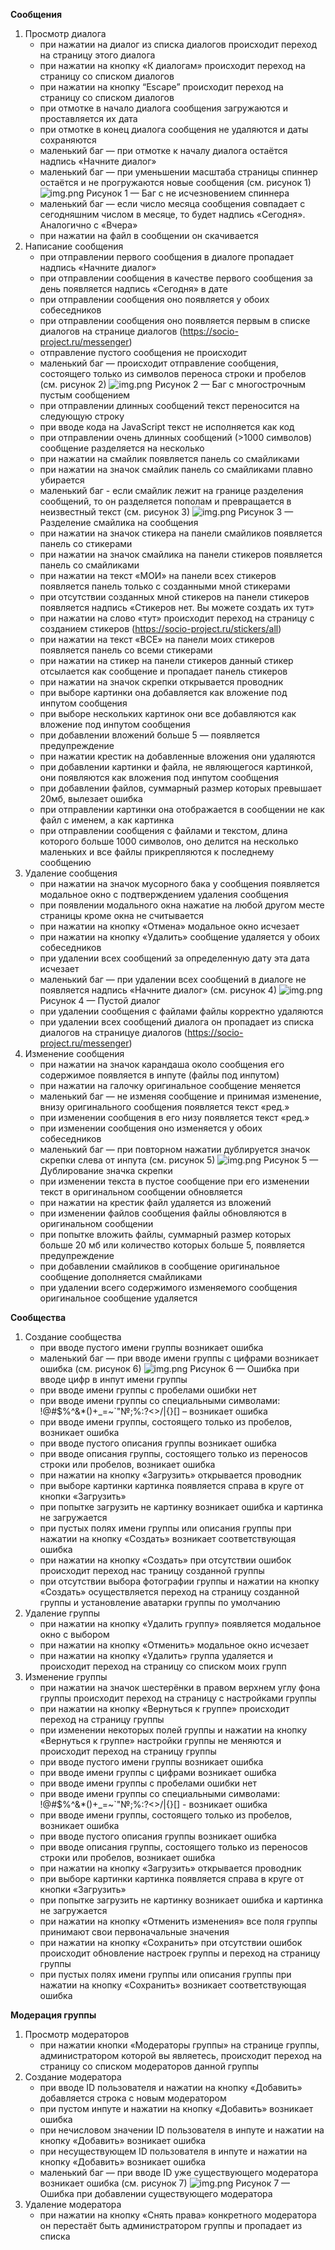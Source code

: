**Сообщения**
1. Просмотр диалога
    - при нажатии на диалог из списка диалогов происходит переход на страницу этого диалога
    - при нажатии на кнопку «К диалогам» происходит переход на страницу со списком диалогов
    - при нажатии на кнопку “Escape” происходит переход на страницу со списком диалогов
    - при отмотке в начало диалога сообщения загружаются и проставляется их дата
    - при отмотке в конец диалога сообщения не удаляются и даты сохраняются 
    - маленький баг — при отмотке к началу диалога остаётся надпись «Начните диалог»
    - маленький баг — при уменьшении масштаба страницы спиннер остаётся и не прогружаются новые сообщения (см. рисунок 1)
![img.png](static/first_png.png)
Рисунок 1 — Баг с не исчезновением спиннера
    - маленький баг — если число месяца сообщения совпадает с сегодняшним числом в месяце, то будет надпись «Сегодня». Аналогично с «Вчера»
    - при нажатии на файл в сообщении он скачивается
2. Написание сообщения
    - при отправлении первого сообщения в диалоге пропадает надпись «Начните диалог»
    - при отправлении сообщения в качестве первого сообщения за день появляется надпись «Сегодня» в дате
    - при отправлении сообщения оно появляется у обоих собеседников
    - при отправлении сообщения оно появляется первым в списке диалогов на странице диалогов (https://socio-project.ru/messenger)
    - отправление пустого сообщения не происходит
    - маленький баг — происходит отправление сообщения, состоящего только из символов переноса строки и пробелов (см. рисунок 2)
    ![img.png](static/second_png.png)
Рисунок 2 — Баг с многострочным пустым сообщением
    - при отправлении длинных сообщений текст переносится на следующую строку
    - при вводе кода на JavaScript текст не исполняется как код
    - при отправлении очень длинных сообщений (>1000 символов) сообщение разделяется на несколько
    - при нажатии на смайлик появляется панель со смайликами
    - при нажатии на значок смайлик панель со смайликами плавно убирается
    - маленький баг - если смайлик лежит на границе разделения сообщений, то он разделяется пополам и превращается в неизвестный текст (см. рисунок 3)
    ![img.png](static/third_png.png)
Рисунок 3 — Разделение смайлика на сообщения
    - при нажатии на значок стикера на панели смайликов появляется панель со стикерами
    - при нажатии на значок смайлика на панели стикеров появляется панель со смайликами
    - при нажатии на текст «МОИ» на панели всех стикеров появляется панель только с созданными мной стикерами
    - при отсутствии созданных мной стикеров на панели стикеров появляется надпись «Стикеров нет. Вы можете создать их тут»
    - при нажатии на слово «тут» происходит переход на страницу с созданием стикеров (https://socio-project.ru/stickers/all)
    - при нажатии на текст «ВСЕ» на панели моих стикеров появляется панель со всеми стикерами
    - при нажатии на стикер на панели стикеров данный стикер отсылается как сообщение и пропадает панель стикеров
    - при нажатии на значок скрепки открывается проводник
    - при выборе картинки она добавляется как вложение под инпутом сообщения
    - при выборе нескольких картинок они все добавляются как вложение под инпутом сообщения
    - при добавлении вложений больше 5 — появляется предупреждение
    - при нажатии крестик на добавленные вложения они удаляются 
    - при добавлении картинки и файла, не являющегося картинкой, они появляются как вложения под инпутом сообщения
    - при добавлении файлов, суммарный размер которых превышает 20мб, вылезает ошибка
    - при отправлении картинки она отображается в сообщении не как файл с именем, а как картинка
    - при отправлении сообщения с файлами и текстом, длина которого больше 1000 символов, оно делится на несколько маленьких и все файлы прикрепляются к последнему сообщению
3. Удаление сообщения
    - при нажатии на значок мусорного бака у сообщения появляется модальное окно с подтверждением удаления сообщения
    - при появлении модального окна нажатие на любой другом месте страницы кроме окна не считывается
    - при нажатии на кнопку «Отмена» модальное окно исчезает
    - при нажатии на кнопку «Удалить» сообщение удаляется у обоих собеседников
    - при удалении всех сообщений за определенную дату эта дата исчезает
    - маленький баг — при удалении всех сообщений в диалоге не появляется надпись «Начните диалог» (см. рисунок 4)
    ![img.png](static/fourth_png.png)
Рисунок 4 — Пустой диалог
    - при удалении сообщения с файлами файлы корректно удаляются
    - при удалении всех сообщений диалога он пропадает из списка диалогов на страницуе диалогов (https://socio-project.ru/messenger)
4. Изменение сообщения
    - при нажатии на значок карандаша около сообщения его содержимое появляется в инпуте (файлы под инпутом)
    - при нажатии на галочку оригинальное сообщение меняется
    - маленький баг — не изменяя сообщение и принимая изменение, внизу оригинального сообщения появляется текст «ред.»
    - при изменении сообщения в его низу появляется текст «ред.»
    - при изменении сообщения оно изменяется у обоих собеседников
    - маленький баг — при повторном нажатии дублируется значок скрепки слева от инпута (см. рисунок 5)
    ![img.png](static/fifth_png.png)
Рисунок 5 — Дублирование значка скрепки
    - при изменении текста в пустое сообщение при его изменении текст в оригинальном сообщении обновляется
    - при нажатии на крестик файл удаляется из вложений
    - при изменении файлов сообщения файлы обновляются в оригинальном сообщении
    - при попытке вложить файлы, суммарный размер которых больше 20 мб или количество которых больше 5, появляется предупреждение
    - при добавлении смайликов в сообщение оригинальное сообщение дополняется смайликами
    - при удалении всего содержимого изменяемого сообщения оригинальное сообщение удаляется

**Сообщества**
1. Создание сообщества
    - при вводе пустого имени группы возникает ошибка
    - маленький баг — при вводе имени группы с цифрами возникает ошибка (см. рисунок 6)
    ![img.png](static/sixth_png.png)
Рисунок 6 — Ошибка при вводе цифр в инпут имени группы
    - при вводе имени группы с пробелами ошибки нет
    - при вводе имени группы со специальными символами: !@#$%^&*()+_=~`"№;%:?<>/\|{}[] – возникает ошибка
    - при вводе имени группы, состоящего только из пробелов, возникает ошибка
    - при вводе пустого описания группы возникает ошибка
    - при вводе описания группы, состоящего только из переносов строки или пробелов, возникает ошибка
    - при нажатии на кнопку «Загрузить» открывается проводник
    - при выборе картинки картинка появляется справа в круге от кнопки «Загрузить»
    - при попытке загрузить не картинку возникает ошибка и картинка не загружается
    - при пустых полях имени группы или описания группы при нажатии на кнопку «Создать» возникает соответствующая ошибка
    - при нажатии на кнопку «Создать» при отсутствии ошибок происходит переход нас траницу созданной группы
    - при отсутствии выбора фотографии группы и нажатии на кнопку «Создать» осуществляется переход на страницу созданной группы и установление аватарки группы по умолчанию
2. Удаление группы
    - при нажатии на кнопку «Удалить группу» появляется модальное окно с выбором
    - при нажатии на кнопку «Отменить» модальное окно исчезает
    - при нажатии на кнопку «Удалить» группа удаляется и происходит переход на страницу со списком моих групп
3. Изменение группы
    - при нажатии на значок шестерёнки в правом верхнем углу фона группы происходит переход на страницу с настройками группы
    - при нажатии на кнопку «Вернуться к группе» происходит переход на страницу группы
    - при изменении некоторых полей группы и нажатии на кнопку «Вернуться к группе» настройки группы не меняются и происходит переход на страницу группы
    - при вводе пустого имени группы возникает ошибка
    - при вводе имени группы с цифрами возникает ошибка 
    - при вводе имени группы с пробелами ошибки нет
    - при вводе имени группы со специальными символами: !@#$%^&*()+_=~`"№;%:?<>/\|{}[] - возникает ошибка
    - при вводе имени группы, состоящего только из пробелов, возникает ошибка
    - при вводе пустого описания группы возникает ошибка
    - при вводе описания группы, состоящего только из переносов строки или пробелов, возникает ошибка
    - при нажатии на кнопку «Загрузить» открывается проводник
    - при выборе картинки картинка появляется справа в круге от кнопки «Загрузить»
    - при попытке загрузить не картинку возникает ошибка и картинка не загружается
    - при нажатии на кнопку «Отменить изменения» все поля группы принимают свои первоначальные значения
    - при нажатии на кнопку «Сохранить» при отсутствии ошибок происходит обновление настроек группы и переход на страницу группы
    - при пустых полях имени группы или описания группы при нажатии на кнопку «Сохранить» возникает соответствующая ошибка

**Модерация группы**
1. Просмотр модераторов
    - при нажатии кнопки «Модераторы группы» на странице группы, администратором которой вы являетесь, происходит переход на страницу со списком модераторов данной группы
2. Создание модератора
    - при вводе ID пользователя и нажатии на кнопку «Добавить» добавляется строка с новым модератором
    - при пустом инпуте и нажатии на кнопку «Добавить» возникает ошибка
    - при нечисловом значении ID пользователя в инпуте и нажатии на кнопку «Добавить» возникает ошибка
    - при несуществующем ID пользователя в инпуте и нажатии на кнопку «Добавить» возникает ошибка
    - маленький баг — при вводе ID уже существующего модератора возникает ошибка (см. рисунок 7)
    ![img.png](static/seventh_png.png)
Рисунок 7 — Ошибка при добавлении существующего модератора
3. Удаление модератора
    - при нажатии на кнопку «Снять права» конкретного модератора он перестаёт быть администратором группы и пропадает из списка
